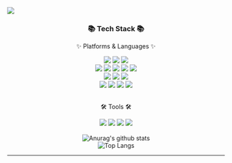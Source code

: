 <img src="https://capsule-render.vercel.app/api?type=waving&color=auto&height=200&section=header&text=Yewon%20Github&fontSize=90" />

<div align=center>
	<h3>📚 Tech Stack 📚</h3>
	<p>✨ Platforms & Languages ✨</p>
</div>
<div align="center">
	<img src="https://img.shields.io/badge/HTML-E34F26?style=flat&logo=HTML5&logoColor=white" />
	<img src="https://img.shields.io/badge/CSS-1572B6?style=flat&logo=CSS3&logoColor=white" />
	<img src="https://img.shields.io/badge/Bootstrap-7952B3?style=flat&logo=Java&logoColor=white" />	
	<br/>
	<img src="https://img.shields.io/badge/Java-1572B6?style=flat&logo=CSS3&logoColor=white" />
	<img src="https://img.shields.io/badge/JavaScript-F7DF1E?style=flat&logo=CSS3&logoColor=white" />
	<img src="https://img.shields.io/badge/Vue.js-4FC08D?style=flat&logo=Java&logoColor=white" />	
	<img src="https://img.shields.io/badge/Python-3776AB?style=flat&logo=HTML5&logoColor=white" />
	<img src="https://img.shields.io/badge/jQuery-0769AD?style=flat&logo=CSS3&logoColor=white" />
	<br/>
	<img src="https://img.shields.io/badge/Spring-6DB33F?style=flat&logo=HTML5&logoColor=white" />
	<img src="https://img.shields.io/badge/Spring Boot-6DB33F?style=flat&logo=CSS3&logoColor=white" />
	<img src="https://img.shields.io/badge/Django-092E20?style=flat&logo=HTML5&logoColor=white" />
	<br/>
	<img src="https://img.shields.io/badge/MySQL-4479A1?style=flat&logo=CSS3&logoColor=white" />
	<img src="https://img.shields.io/badge/Oracle-F80000?style=flat&logo=HTML5&logoColor=white" />
	<img src="https://img.shields.io/badge/MariaDB-003545?style=flat&logo=HTML5&logoColor=white" />
	<img src="https://img.shields.io/badge/Oracle-F80000?style=flat&logo=HTML5&logoColor=white" />
</div>
<br/>
<div align=center>
	<p>🛠 Tools 🛠</p>
</div>
<div align=center>
	<img src="https://img.shields.io/badge/Eclipse IDE-2C2255?style=flat&logo=HTML5&logoColor=white" />
	<img src="https://img.shields.io/badge/Visual Studio Code-007ACC?style=flat&logo=CSS3&logoColor=white" />
	<img src="https://img.shields.io/badge/Tomcat-F8DC75?style=flat&logo=CSS3&logoColor=white" />
	<img src="https://img.shields.io/badge/GitHub-181717?style=flat&logo=CSS3&logoColor=white" />
</div>
<br/>
<div align="center">
	<img src="https://github-readme-stats.vercel.app/api?username=noweynoey&show_icons=true&theme=tokyonight" alt="Anurag's github stats">
	<br>
	<img src="https://github-readme-stats.vercel.app/api/top-langs/?username=noweynoey&layout=compact&theme=tokyonight" alt="Top Langs">
	<hr>
</div>
